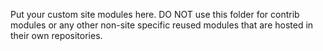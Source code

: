 Put your custom site modules here. DO NOT use this folder for contrib modules
or any other non-site specific reused modules that are hosted in their own repositories.
